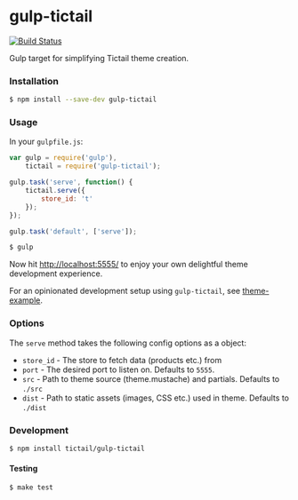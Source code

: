 # gulp-tictail

[![Build Status](https://travis-ci.org/tictail/gulp-tictail.svg?branch=master)](https://travis-ci.org/tictail/gulp-tictail)

Gulp target for simplifying Tictail theme creation.


### Installation

```bash
$ npm install --save-dev gulp-tictail
```

### Usage

In your `gulpfile.js`:

```javascript
var gulp = require('gulp'),
    tictail = require('gulp-tictail');

gulp.task('serve', function() {
    tictail.serve({
        store_id: 't'
    });
});

gulp.task('default', ['serve']);
```

```bash
$ gulp
```

Now hit [http://localhost:5555/](http://localhost:5555/) to enjoy your own delightful theme development experience.

For an opinionated development setup using `gulp-tictail`, see [theme-example](https://github.com/tictail/theme-example).


### Options

The `serve` method takes the following config options as a object:

* `store_id` - The store to fetch data (products etc.) from
* `port` - The desired port to listen on. Defaults to `5555`.
* `src` - Path to theme source (theme.mustache) and partials. Defaults to `./src`
* `dist` - Path to static assets (images, CSS etc.) used in theme. Defaults to `./dist`


### Development

```bash
$ npm install tictail/gulp-tictail
```

#### Testing

```bash
$ make test
```